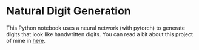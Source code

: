 # Natural Digit Generation

This Python notebook uses a neural network (with pytorch) to generate digits that look like handwritten digits. You can read a bit about this project of mine in [here](https://mathspp.blogspot.com/2019/03/generating-natural-looking-digits-with.html).
